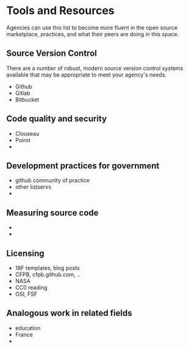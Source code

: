 # Tools and Resources

Agencies can use this list to become more fluent in the open source marketplace, practices, and what their peers are doing in this space.

## Source Version Control
There are a number of robust, modern source version control systems available that may be appropriate to meet your agency's needs.
- Github
- Gitlab
- Bitbucket

## Code quality and security
- Clouseau
- Poirot
- 


## Development practices for government
- github community of practice
- other listservs
- 

## Measuring source code
- 
- 

## Licensing
- 18F templates, blog posts
- CFPB, cfpb.github.com, ..
- NASA
- CC0 reading
- OSI, FSF

## Analogous work in related fields
- education
- France
-  